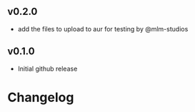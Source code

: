 ## v0.2.0

- add the files to upload to aur for testing by @mlm-studios


## v0.1.0

- Initial github release
 
# Changelog